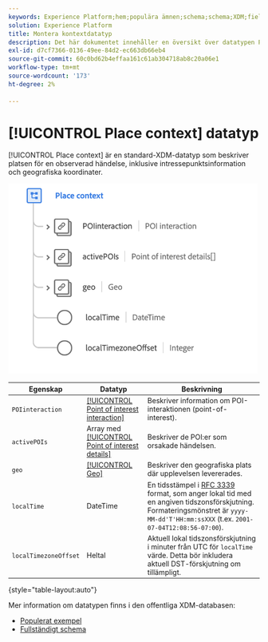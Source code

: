 ```yaml
---
keywords: Experience Platform;hem;populära ämnen;schema;schema;XDM;fields;schemas;scheman;place context;placeContext;datatyp;datatyp;datatyp;data type;
solution: Experience Platform
title: Montera kontextdatatyp
description: Det här dokumentet innehåller en översikt över datatypen Place Context XDM.
exl-id: d7cf7366-0136-49ee-84d2-ec663db66eb4
source-git-commit: 60c0bd62b4effaa161c61ab304718ab8c20a06e1
workflow-type: tm+mt
source-wordcount: '173'
ht-degree: 2%

---
```


# [!UICONTROL Place context] datatyp

[!UICONTROL Place context] är en standard-XDM-datatyp som beskriver platsen för en observerad händelse, inklusive intressepunktsinformation och geografiska koordinater.

<img src="../images/data-types/place-context.png" width="500" /><br />

| Egenskap | Datatyp | Beskrivning |
| --- | --- | --- |
| `POIinteraction` | [[!UICONTROL Point of interest interaction]](./poi-interaction.md) | Beskriver information om POI-interaktionen (point-of-interest). |
| `activePOIs` | Array med [[!UICONTROL Point of interest details]](./poi-details.md) | Beskriver de POI:er som orsakade händelsen. |
| `geo` | [[!UICONTROL Geo]](./geo.md) | Beskriver den geografiska plats där upplevelsen levererades. |
| `localTime` | DateTime | En tidsstämpel i [RFC 3339](https://tools.ietf.org/html/rfc3339) format, som anger lokal tid med en angiven tidszonsförskjutning. Formateringsmönstret är `yyyy-MM-dd'T'HH:mm:ssXXX` (t.ex. `2001-07-04T12:08:56-07:00`). |
| `localTimezoneOffset` | Heltal | Aktuell lokal tidszonsförskjutning i minuter från UTC för `localTime` värde. Detta bör inkludera aktuell DST-förskjutning om tillämpligt. |

{style=&quot;table-layout:auto&quot;}

Mer information om datatypen finns i den offentliga XDM-databasen:

* [Populerat exempel](https://github.com/adobe/xdm/blob/master/components/datatypes/placecontext.example.1.json)
* [Fullständigt schema](https://github.com/adobe/xdm/blob/master/components/datatypes/placecontext.schema.json)
